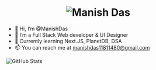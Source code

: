<h1 align="center">
  <img src="https://raw.githubusercontent.com/martonlederer/ManishDass/master/assets/name.svg" alt="Manish Das" />
</h1>

- 👋 Hi, I’m @ManishDas
- 👀 I’m a Full Stack Web developer & UI Designer
- 🌱 Currently learning Next.JS, PlanetDB, DSA
- 📫 You can reach me at manishdas11811480@gmail.com 


![GitHub Stats](https://github-readme-stats.vercel.app/api?username=ManishDass&theme=radical)





